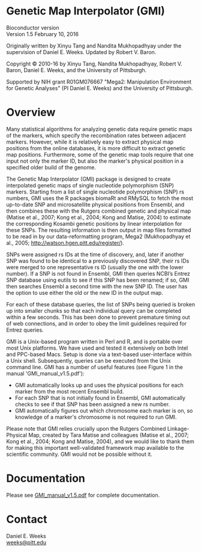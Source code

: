 # Genetic Map Interpolator (GMI)

Bioconductor version          
Version 1.5 February 10, 2016

Originally written by Xinyu Tang and Nandita Mukhopadhyay under the supervision of Daniel E. Weeks. Updated by Robert V. Baron.

Copyright © 2010-16 by Xinyu Tang, Nandita Mukhopadhyay, Robert V. Baron, Daniel E. Weeks, and the University of Pittsburgh.

Supported by NIH grant R01GM076667 "Mega2: Manipulation Environment for Genetic Analyses" (PI Daniel E. Weeks) and the University of Pittsburgh.

# Overview

Many statistical algorithms for analyzing genetic data require genetic maps of the markers, which specify the recombination rates between adjacent markers. However, while it is relatively easy to extract physical map positions from the online databases, it is more difficult to extract genetic map positions. Furthermore, some of the genetic map tools require that one input not only the marker ID, but also the marker's physical position in a specified older build of the genome.

The Genetic Map Interpolator (GMI) package is designed to create interpolated genetic maps of single nucleotide polymorphism (SNP) markers. Starting from a list of single nucleotide polymorphism (SNP) rs numbers, GMI uses the R packages biomaRt and RMySQL to fetch the most up-to-date SNP and microsatellite physical positions from Ensembl, and then combines these with the Rutgers combined genetic and physical map (Matise et al., 2007; Kong et al., 2004; Kong and Matise, 2004) to estimate the corresponding Kosambi genetic positions by linear interpolation for these SNPs. The resulting information is then output in map files formatted to be read in by our data-reformatting program, Mega2 (Mukhopadhyay et al., 2005; http://watson.hgen.pitt.edu/register/).

SNPs were assigned rs IDs at the time of discovery, and, later if another SNP was found to be identical to a previously discovered SNP, their rs IDs were merged to one representative rs ID (usually the one with the lower number). If a SNP is not found in Ensembl, GMI then queries NCBI’s Entrez SNP database using eutils to see if this SNP has been renamed; if so, GMI then searches Ensembl a second time with the new SNP ID. The user has the option to use either the old or the new ID in the output map.

For each of these database queries, the list of SNPs being queried is broken up into smaller chunks so that each individual query can be completed within a few seconds. This has been done to prevent premature timing out of web connections, and in order to obey the limit guidelines required for Entrez queries.
 
GMI is a Unix-based program written in Perl and R, and is portable over most Unix platforms. We have used and tested it extensively on both Intel and PPC-based Macs. Setup is done via a text-based user-interface within a Unix shell. Subsequently, queries can be executed from the Unix command line.
GMI has a number of useful features (see Figure 1 in the manual 'GMI_manual_v1.5.pdf'):

* GMI automatically looks up and uses the physical positions for each marker from the most recent Ensembl build.
* For each SNP that is not initially found in Ensembl, GMI automatically checks to see if that SNP has been assigned a new rs number.
* GMI automatically figures out which chromosome each marker is on, so knowledge
of a marker's chromosome is not required to run GMI.

Please note that GMI relies crucially upon the Rutgers Combined Linkage-Physical Map, created by Tara Matise and colleagues (Matise et al., 2007; Kong et al., 2004; Kong and Matise, 2004), and we would like to thank them for making this important well-validated framework map available to the scientific community. GMI would not be possible without it.

# Documentation

Please see [GMI_manual_v1.5.pdf](https://github.com/DanielEWeeks/GMI/blob/main/GMI_bioc_v1.5/GMI_manual_v1.5.pdf) for complete documentation.

# Contact

Daniel E. Weeks       
weeks@pitt.edu        
